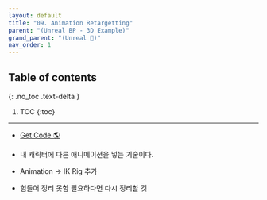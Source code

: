 ```yaml
---
layout: default
title: "09. Animation Retargetting"
parent: "(Unreal BP - 3D Example)"
grand_parent: "(Unreal 🚀)"
nav_order: 1
---
```


## Table of contents
{: .no_toc .text-delta }

1. TOC
{:toc}

---

* [Get Code 🌎](https://github.com/Arthur880708/Unreal_Blueprint_2/tree/11)

* 내 캐릭터에 다른 애니메이션을 넣는 기술이다.
* Animation -> IK Rig 추가

* 힘들어 정리 못함 필요하다면 다시 정리할 것

